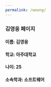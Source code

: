 ```yaml
---
permalink: /woong/
---
```


### 김영웅 페이지
####  이름: 김영웅
####  학교: 아주대학교
####  나이: 25
####  소속학과: 소프트웨어